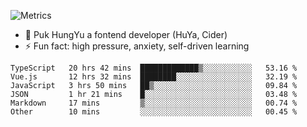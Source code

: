 ![Metrics](https://metrics.lecoq.io/trojan0523)


 - 🔭 Puk HungYu a fontend developer (HuYa, Cider)
 - ⚡ Fun fact: high pressure, anxiety, self-driven learning 

 <!--START_SECTION:waka-->

```text
TypeScript   20 hrs 42 mins  █████████████▒░░░░░░░░░░░   53.16 %
Vue.js       12 hrs 32 mins  ████████░░░░░░░░░░░░░░░░░   32.19 %
JavaScript   3 hrs 50 mins   ██▒░░░░░░░░░░░░░░░░░░░░░░   09.84 %
JSON         1 hr 21 mins    █░░░░░░░░░░░░░░░░░░░░░░░░   03.48 %
Markdown     17 mins         ▒░░░░░░░░░░░░░░░░░░░░░░░░   00.74 %
Other        10 mins         ░░░░░░░░░░░░░░░░░░░░░░░░░   00.45 %
```

<!--END_SECTION:waka-->

 
<!--
**Trojan0523/Trojan0523** is a ✨ _special_ ✨ repository because its `README.md` (this file) appears on your GitHub profile.

Here are some ideas to get you started:

- 👯 looking to collaborate on where? i don`t know
- 🤔 I’m looking for help with ...
- 💬 Ask me about ...
- 📫 How to reach me: ...
- 😄 Pronouns: ...
- ⚡ Fun fact: ...
![](https://komarev.com/ghpvc/?username=trojan0523)
<img align="left" width="350px" height="180px" src="https://github-readme-stats.vercel.app/api?username=trojan0523&show_icons=true&icon_color=199861&count_private=true" />
<img width="350px" height="165px" alt="Most Used Lang" src="https://github-readme-stats.vercel.app/api/top-langs/?username=trojan0523&layout=compact" />

### Hi there 👋   ![](https://komarev.com/ghpvc/?username=trojan0523&color=ff69b4&label=PV+Since+2020-1-1)

-->
